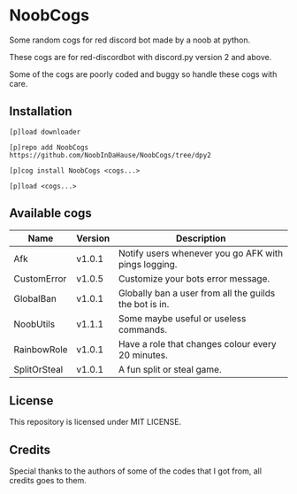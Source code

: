 # NoobCogs

Some random cogs for red discord bot made by a noob at python.

These cogs are for red-discordbot with discord.py version 2 and above.

Some of the cogs are poorly coded and buggy so handle these cogs with care.

## Installation

```
[p]load downloader

[p]repo add NoobCogs https://github.com/NoobInDaHause/NoobCogs/tree/dpy2

[p]cog install NoobCogs <cogs...>

[p]load <cogs...>
```

## Available cogs

| Name            |  Version  | Description                                                      |
| --------------- | --------- | ---------------------------------------------------------------- |
| Afk             |  v1.0.1   | Notify users whenever you go AFK with pings logging.             |
| CustomError     |  v1.0.5   | Customize your bots error message.                               |
| GlobalBan       |  v1.0.1   | Globally ban a user from all the guilds the bot is in.           |
| NoobUtils       |  v1.1.1   | Some maybe useful or useless commands.                           |
| RainbowRole     |  v1.0.1   | Have a role that changes colour every 20 minutes.                |
| SplitOrSteal    |  v1.0.1   | A fun split or steal game.                                       |

## License

This repository is licensed under MIT LICENSE.

## Credits

Special thanks to the authors of some of the codes that I got from, all credits goes to them.
